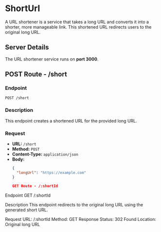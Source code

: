 # ShortUrl

A URL shortener is a service that takes a long URL and converts it into a shorter, more manageable link. This shortened URL redirects users to the original long URL.

## Server Details

The URL shortener service runs on **port 3000**.

## POST Route - /short

### Endpoint

`POST /short`

### Description

This endpoint creates a shortened URL for the provided long URL.

### Request

- **URL:** `/short`
- **Method:** `POST`
- **Content-Type:** `application/json`
- **Body:**
  ```json
  {
    "longUrl": "https://example.com"
  }

  GET Route - /:shortId
Endpoint
GET /:shortId

Description
This endpoint redirects to the original long URL using the generated short URL.

Request
URL: /:shortId
Method: GET
Response
Status: 302 Found
Location: Original long URL

  
